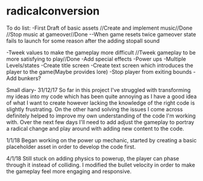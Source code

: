 # radicalconversion

To do list:
-First Draft of basic assets
//Create and implement music//Done
//Stop music at gameover//Done
--When game resets twice gameover state fails to launch for some reason after
the adding stopall sound

-Tweek values to make the gameplay more difficult
//Tweek gameplay to be more satisfying to play//Done
-Add special effects
-Power ups
-Multiple Levels/states
-Create title screen
-Create text screen which introduces the player to the game(Maybe provides lore)
-Stop player from exiting bounds
-Add bunkers?



Small diary- 31/12/17
So far in this project I've struggled with transforming my ideas into my code
which has been quite annoying as I have a good idea of what I want to create
however lacking the knowledge of the right code is slightly frustrating.
On the other hand solving the issues I come across definitely helped to
improve my own understanding of the code I'm working with. Over the next few
days I'll need to add adjust the gameplay to portray a radical change and play
around with adding new content to the code.

1/1/18
Began working on the power up mechanic, started by creating a basic placeholder
asset in order to develop the code first.

4/1/18
Still stuck on adding physics to powerup, the player can phase through it instead
of colliding. I modified the bullet velocity in order to make the gameplay feel
more engaging and responsive.
